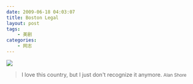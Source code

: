 ```yaml
---
date: 2009-06-18 04:03:07
title: Boston Legal
layout: post
tags:
    - 美剧
categories:
    - 网志
---
```

![](http://pic.ztpala.com/wp-content/uploads/2009/06/boston_legal.jpg)

>I love this country, but I just don't recognize it anymore. 
><small>Alan Shore</small>